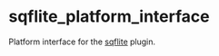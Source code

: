 # sqflite_platform_interface

Platform interface for the [sqflite](https://pub.dev/packages/sqflite) plugin.
